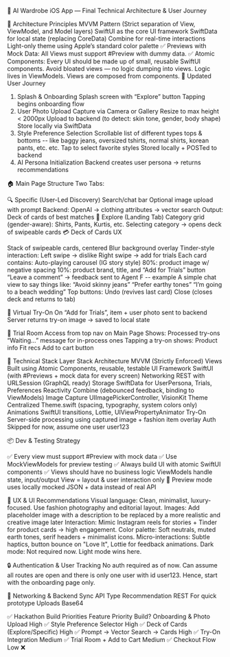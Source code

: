 📱 AI Wardrobe iOS App — Final Technical Architecture & User Journey

🧱 Architecture Principles
MVVM Pattern (Strict separation of View, ViewModel, and Model layers)
SwiftUI as the core UI framework
SwiftData for local state (replacing CoreData)
Combine for real-time interactions
Light-only theme using Apple’s standard color palette
✅ Previews with Mock Data: All Views must support #Preview with dummy data.
✅ Atomic Components:
Every UI should be made up of small, reusable SwiftUI components.
Avoid bloated views — no logic dumping into views.
Logic lives in ViewModels. Views are composed from components.
🧭 Updated User Journey

1. Splash & Onboarding
Splash screen with “Explore” button
Tapping begins onboarding flow
2. User Photo Upload
Capture via Camera or Gallery
Resize to max height < 2000px
Upload to backend (to detect: skin tone, gender, body shape)
Store locally via SwiftData
3. Style Preference Selection
Scrollable list of different types tops & bottoms -- like baggy jeans, oversized tshirts, normal shirts, korean pants, etc. etc.
Tap to select favorite styles
Stored locally + POSTed to backend
4. AI Persona Initialization
Backend creates user persona → returns recommendations

🏠 Main Page Structure
Two Tabs:

🔍 Specific (User-Led Discovery)
Search/chat bar
Optional image upload with prompt
Backend: OpenAI → clothing attributes → vector search
Output: Deck of cards of best matches
🧭 Explore (Landing Tab)
Category grid (gender-aware): Shirts, Pants, Kurtis, etc.
Selecting category → opens deck of swipeable cards
💳 Deck of Cards UX

Stack of swipeable cards, centered
Blur background overlay
Tinder-style interaction:
Left swipe → dislike
Right swipe → add for trials
Each card contains:
Auto-playing carousel (IG story style)
80%: product image w/ negative spacing
10%: product brand, title, and “Add for Trials” button
“Leave a comment” → feedback sent to Agent F -- example A simple chat view to say things like:
“Avoid skinny jeans”
“Prefer earthy tones”
“I’m going to a beach wedding”
Top buttons:
Undo (revives last card)
Close (closes deck and returns to tab)

🧪 Virtual Try-On
On “Add for Trials”, item + user photo sent to backend
Server returns try-on image → saved to local state

🧼 Trial Room
Access from top nav on Main Page
Shows:
Processed try-ons
“Waiting…” message for in-process ones
Tapping a try-on shows:
Product info
Fit recs
Add to cart button


🔧 Technical Stack
Layer	Stack
Architecture	MVVM (Strictly Enforced)
Views	Built using Atomic Components, reusable, testable
UI Framework	SwiftUI (with #Previews + mock data for every screen)
Networking	REST with URLSession (GraphQL ready)
Storage	SwiftData for UserPersona, Trials, Preferences
Reactivity	Combine (debounced feedback, binding to ViewModels)
Image Capture	UIImagePickerController, VisionKit
Theme	Centralized Theme.swift (spacing, typography, system colors only)
Animations	SwiftUI transitions, Lottie, UIViewPropertyAnimator
Try-On	Server-side processing using captured image + fashion item overlay
Auth	Skipped for now, assume one user user123

📦 Dev & Testing Strategy

✅ Every view must support #Preview with mock data
✅ Use MockViewModels for preview testing
✅ Always build UI with atomic SwiftUI components
✅ Views should have no business logic
ViewModels handle state, input/output
View = layout & user interaction only
🔁 Preview mode uses locally mocked JSON + data instead of real API

🎨 UX & UI Recommendations
Visual language: Clean, minimalist, luxury-focused. Use fashion photography and editorial layout.
Images: Add placeholder image with a description to be replaced by a more realistic and creative image later
Interaction: Mimic Instagram reels for stories + Tinder for product cards → high engagement.
Color palette: Soft neutrals, muted earth tones, serif headers + minimalist icons.
Micro-interactions: Subtle haptics, button bounce on "Love It", Lottie for feedback animations.
Dark mode: Not required now. Light mode wins here.

🔒 Authentication & User Tracking
No auth required as of now. Can assume all routes are open and there is only one user with id user123. Hence, start with the onboarding page only.

🔄 Networking & Backend Sync
API Type	Recommendation
REST	For quick prototype
Uploads	Base64


✅ Hackathon Build Priorities
Feature	Priority	Build?
Onboarding & Photo Upload	High	✅
Style Preference Selector	High	✅
Deck of Cards (Explore/Specific)	High	✅
Prompt → Vector Search → Cards	High	✅
Try-On Integration	Medium	✅
Trial Room + Add to Cart	Medium	✅
Checkout Flow	Low	❌
